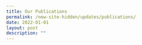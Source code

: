 ```yaml
---
title: Our Publications
permalink: /new-site-hidden/updates/publications/
date: 2022-01-01
layout: post
description: ""
---
```

